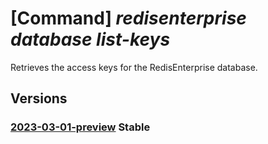 # [Command] _redisenterprise database list-keys_

Retrieves the access keys for the RedisEnterprise database.

## Versions

### [2023-03-01-preview](/Resources/mgmt-plane/L3N1YnNjcmlwdGlvbnMve30vcmVzb3VyY2Vncm91cHMve30vcHJvdmlkZXJzL21pY3Jvc29mdC5jYWNoZS9yZWRpc2VudGVycHJpc2Uve30vZGF0YWJhc2VzL3t9L2xpc3RrZXlz/2023-03-01-preview.xml) **Stable**

<!-- mgmt-plane /subscriptions/{}/resourcegroups/{}/providers/microsoft.cache/redisenterprise/{}/databases/{}/listkeys 2023-03-01-preview -->
